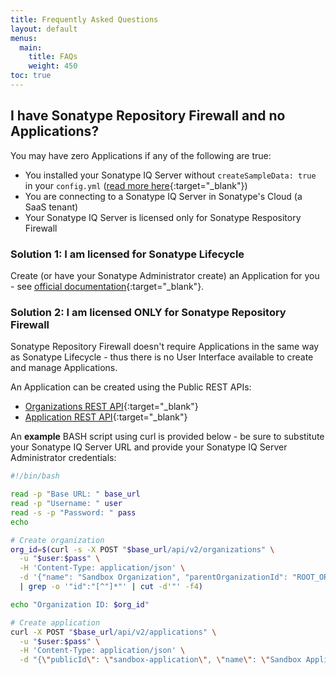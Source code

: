 ```yaml
---
title: Frequently Asked Questions
layout: default
menus:
  main:
    title: FAQs
    weight: 450
toc: true
---
```


## I have Sonatype Repository Firewall and no Applications?

You may have zero Applications if any of the following are true:
- You installed your Sonatype IQ Server without `createSampleData: true` in your `config.yml` ([read more here](https://help.sonatype.com/en/sample-data-configuration.html){:target="_blank"})
- You are connecting to a Sonatype IQ Server in Sonatype's Cloud (a SaaS tenant)
- Your Sonatype IQ Server is licensed only for Sonatype Respository Firewall

### Solution 1: I am licensed for Sonatype Lifecycle

Create (or have your Sonatype Administrator create) an Application for you - see [official documentation](https://help.sonatype.com/en/application-management.html){:target="_blank"}.

### Solution 2: I am licensed ONLY for Sonatype Repository Firewall

Sonatype Repository Firewall doesn't require Applications in the same way as Sonatype Lifecycle - thus there is no User Interface available to create and manage Applications.

An Application can be created using the Public REST APIs:
- [Organizations REST API](https://help.sonatype.com/en/organizations-rest-api.html){:target="_blank"}
- [Application REST API](https://help.sonatype.com/en/application-rest-api.html){:target="_blank"}

An **example** BASH script using curl is provided below - be sure to substitute your Sonatype IQ Server URL and provide your Sonatype IQ Server Administrator credentials:

```bash
#!/bin/bash

read -p "Base URL: " base_url
read -p "Username: " user
read -s -p "Password: " pass
echo

# Create organization
org_id=$(curl -s -X POST "$base_url/api/v2/organizations" \
  -u "$user:$pass" \
  -H 'Content-Type: application/json' \
  -d '{"name": "Sandbox Organization", "parentOrganizationId": "ROOT_ORGANIZATION_ID"}' \
  | grep -o '"id":"[^"]*"' | cut -d'"' -f4)

echo "Organization ID: $org_id"

# Create application
curl -X POST "$base_url/api/v2/applications" \
  -u "$user:$pass" \
  -H 'Content-Type: application/json' \
  -d "{\"publicId\": \"sandbox-application\", \"name\": \"Sandbox Application\", \"organizationId\": \"$org_id\"}"
```
